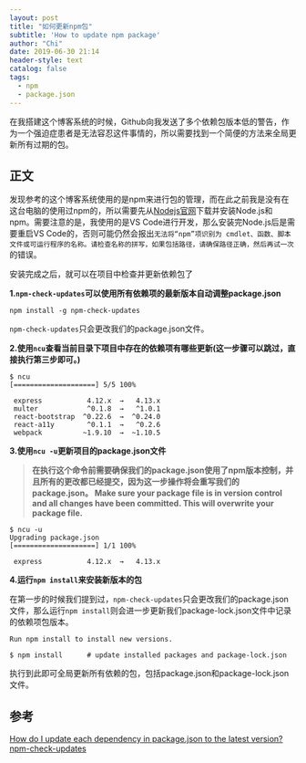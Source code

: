 ```yaml
---
layout: post
title: "如何更新npm包"
subtitle: 'How to update npm package'
author: "Chi"
date: 2019-06-30 21:14
header-style: text
catalog: false
tags:
  - npm
  - package.json
---
```


在我搭建这个博客系统的时候，Github向我发送了多个依赖包版本低的警告，作为一个强迫症患者是无法容忍这件事情的，所以需要找到一个简便的方法来全局更新所有过期的包。

## 正文

发现参考的这个博客系统使用的是npm来进行包的管理，而在此之前我是没有在这台电脑的使用过npm的，所以需要先从[Nodejs官网](https://nodejs.org/en/)下载并安装Node.js和npm。需要注意的是，我使用的是VS Code进行开发，那么安装完Node.js后是需要重启VS Code的，否则可能仍然会报出`无法将“npm”项识别为 cmdlet、函数、脚本文件或可运行程序的名称。请检查名称的拼写，如果包括路径，请确保路径正确，然后再试一次`的错误。

安装完成之后，就可以在项目中检查并更新依赖包了

**1.`npm-check-updates`可以使用所有依赖项的最新版本自动调整package.json**

``` shell
npm install -g npm-check-updates
```

`npm-check-updates`只会更改我们的package.json文件。

**2.使用`ncu`查看当前目录下项目中存在的依赖项有哪些更新(这一步骤可以跳过，直接执行第三步即可。)**

``` shell
$ ncu
[====================] 5/5 100%

 express           4.12.x  →   4.13.x
 multer            ^0.1.8  →   ^1.0.1
 react-bootstrap  ^0.22.6  →  ^0.24.0
 react-a11y        ^0.1.1  →   ^0.2.6
 webpack          ~1.9.10  →  ~1.10.5
```

**3.使用`ncu -u`更新项目的package.json文件**

> **在执行这个命令前需要确保我们的package.json使用了npm版本控制，并且所有的更改都已经提交，因为这一步操作将会重写我们的package.json。
Make sure your package file is in version control and all changes have been committed. This will overwrite your package file.**

``` shell
$ ncu -u
Upgrading package.json
[====================] 1/1 100%

 express           4.12.x  →   4.13.x
```

**4.运行`npm install`来安装新版本的包**

在第一步的时候我们提到过，`npm-check-updates`只会更改我们的package.json文件，那么运行`npm install`则会进一步更新我们package-lock.json文件中记录的依赖项包版本。

``` shell
Run npm install to install new versions.

$ npm install      # update installed packages and package-lock.json
```

执行到此即可全局更新所有依赖的包，包括package.json和package-lock.json文件。

## 参考

[How do I update each dependency in package.json to the latest version?](https://stackoverflow.com/questions/16073603/how-do-i-update-each-dependency-in-package-json-to-the-latest-version)
[npm-check-updates](https://www.npmjs.com/package/npm-check-updates)
